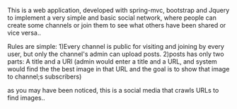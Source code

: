 This is a web application, developed with spring-mvc, bootstrap and Jquery to implement a very simple and basic social network, where people can create some channels or join them to see what others have been shared or vice versa..

Rules are simple:
1)Every channel is public for visiting and joining by every user, but only the channel's admin can upload posts.
2)posts has only two parts: A title and a URl (admin would enter a title and a URL, and system would find the the best image in that URL and the goal is to show that image to channel;s subscribers)

as you may have been noticed, this is a social media that crawls URLs to find images..
